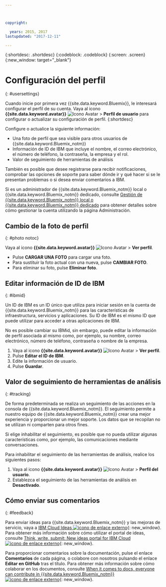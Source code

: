 ```yaml
---



copyright:

  years: 2015, 2017
lastupdated: "2017-12-11"

---
```


{:shortdesc: .shortdesc}
{:codeblock: .codeblock}
{:screen: .screen}
{:new_window: target="_blank"}

# Configuración del perfil
{: #usersettings}

Cuando inicie por primera vez {{site.data.keyword.Bluemix}}, le interesará configurar el perfil de su cuenta. Vaya al icono **{{site.data.keyword.avatar}}** ![Icono Avatar](../icons/i-avatar-icon.svg) &gt; **Perfil de usuario** para configurar o actualizar su configuración de perfil.
{:shortdesc}

Configure o actualice la siguiente información:

 * Una foto de perfil que sea visible para otros usuarios de {{site.data.keyword.Bluemix_notm}}
 * Información de ID de IBM que incluye el nombre, el correo electrónico, el número de teléfono, la contraseña, la empresa y el rol.
 * Valor de seguimiento de herramientas de análisis

También es posible que desee registrarse para recibir notificaciones, comprobar las opciones de soporte para saber dónde ir y qué hacer si se le presentan problemas o si desea enviar comentarios a IBM.

Si es un administrador de {{site.data.keyword.Bluemix_notm}} local o {{site.data.keyword.Bluemix_notm}} dedicado, consulte [Gestión de {{site.data.keyword.Bluemix_notm}} local o {{site.data.keyword.Bluemix_notm}} dedicado](/docs/admin/index.html#mng) para obtener detalles sobre cómo gestionar la cuenta utilizando la página Administración.

## Cambio de la foto de perfil
{: #photo notoc}

Vaya al icono **{{site.data.keyword.avatar}}** ![Icono Avatar](../icons/i-avatar-icon.svg) &gt; **Ver perfil**.

  * Pulse **CARGAR UNA FOTO** para cargar una foto.
  * Para sustituir la foto actual con una nueva, pulse **CAMBIAR FOTO**.
  * Para eliminar su foto, pulse **Eliminar foto**.

## Editar información de ID de IBM
{: #ibmid}

Un ID de IBM es un ID único que utiliza para iniciar sesión en la cuenta de {{site.data.keyword.Bluemix_notm}} para las características de infraestructura, servicios y aplicaciones. Su ID de IBM es el mismo ID que puede utilizar para acceder a otras aplicaciones de IBM.

No es posible cambiar su IBMid, sin embargo, puede editar la información de perfil asociada al mismo como, por ejemplo, su nombre, correo electrónico, número de teléfono, contraseña o nombre de la empresa.

1. Vaya al icono **{{site.data.keyword.avatar}}** ![Icono Avatar](../icons/i-avatar-icon.svg) &gt; **Ver perfil**.
2. Pulse **Editar el ID de IBM**.
3. Edite la información de usuario.
4. Pulse **Guardar**.

## Valor de seguimiento de herramientas de análisis
{: #tracking}

De forma predeterminada se realiza un seguimiento de las acciones en la consola de {{site.data.keyword.Bluemix_notm}}. El seguimiento permite a nuestro equipo de {{site.data.keyword.Bluemix_notm}} crear una mejor experiencia y proporcionar un mejor soporte. Los datos que se recopilan no se utilizan ni comparten para otros fines.

Si elige inhabilitar el seguimiento, es posible que no pueda utilizar algunas características como, por ejemplo, las comunicaciones mediante conversaciones.

Para inhabilitar el seguimiento de las herramientas de análisis, realice los siguientes pasos:

1. Vaya al icono **{{site.data.keyword.avatar}}** ![Icono Avatar](../icons/i-avatar-icon.svg) &gt; **Perfil del usuario**.
2. Establezca el seguimiento de las herramientas de análisis en **Desactivado**.

## Cómo enviar sus comentarios
{: #feedback}

Para enviar ideas para {{site.data.keyword.Bluemix_notm}} y las mejoras de servicio, vaya a [IBM Cloud Ideas ![icono de enlace externo](../icons/launch-glyph.svg)](https://ibmcloud.ideas.aha.io){: new_window}. Para obtener más información sobre cómo utilizar el portal de ideas, consulte [Think, write, submit: New ideas portal for IBM Cloud ![icono de enlace externo](../icons/launch-glyph.svg)](https://developer.ibm.com/bluemix/2016/10/05/think-write-submit/){: new_window}.

Para proporcionar comentarios sobre la documentación, pulse el enlace **Comentarios** de cada página, o colabore con nosotros pulsando el enlace **Editar en GitHub** tras el título. Para obtener más información sobre cómo colaborar en los documentos, consulte [When it comes to docs, everyone can contribute in {{site.data.keyword.Bluemix_notm}}![icono de enlace externo](../icons/launch-glyph.svg)](https://developer.ibm.com/bluemix/2016/01/13/bluemix-docs-now-open-source-on-github/){: new_window}.
